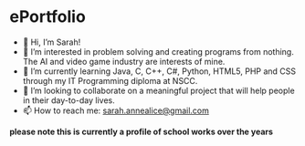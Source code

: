 # ePortfolio
- 👋 Hi, I’m Sarah!
- 👀 I’m interested in problem solving and creating programs from nothing. The AI and video game industry are interests of mine.
- 🌱 I’m currently learning Java, C, C++, C#, Python, HTML5, PHP and CSS through my IT Programming diploma at NSCC.
- 💞️ I’m looking to collaborate on a meaningful project that will help people in their day-to-day lives.
- 📫 How to reach me: sarah.annealice@gmail.com

**please note this is currently a profile of school works over the years**
